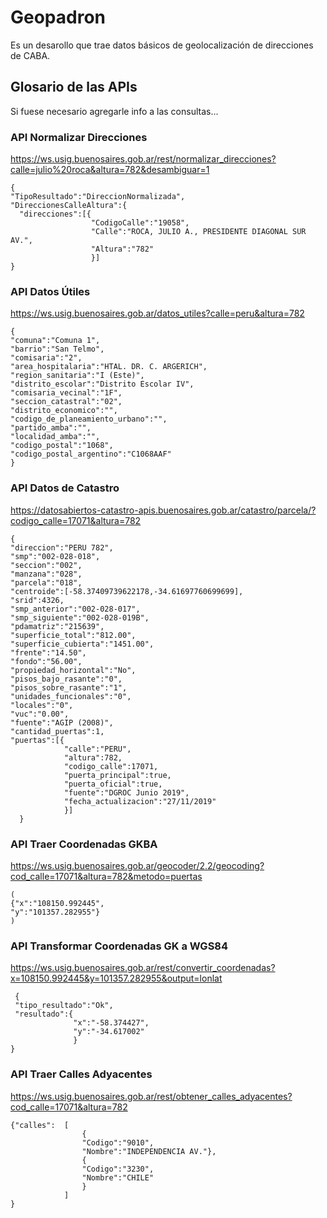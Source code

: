 # Geopadron

Es un desarollo que trae datos básicos de geolocalización de direcciones de CABA.

## Glosario de las APIs

Si fuese necesario agregarle info a las consultas...

### API Normalizar Direcciones
https://ws.usig.buenosaires.gob.ar/rest/normalizar_direcciones?calle=julio%20roca&altura=782&desambiguar=1
    
    {
    "TipoResultado":"DireccionNormalizada",
    "DireccionesCalleAltura":{
      "direcciones":[{
                      "CodigoCalle":"19058",
                      "Calle":"ROCA, JULIO A., PRESIDENTE DIAGONAL SUR AV.",
                      "Altura":"782"
                      }]
    }


### API Datos Útiles
https://ws.usig.buenosaires.gob.ar/datos_utiles?calle=peru&altura=782

    {
    "comuna":"Comuna 1",
    "barrio":"San Telmo",
    "comisaria":"2",
    "area_hospitalaria":"HTAL. DR. C. ARGERICH",
    "region_sanitaria":"I (Este)",
    "distrito_escolar":"Distrito Escolar IV",
    "comisaria_vecinal":"1F",
    "seccion_catastral":"02",
    "distrito_economico":"",
    "codigo_de_planeamiento_urbano":"",
    "partido_amba":"",
    "localidad_amba":"",
    "codigo_postal":"1068",
    "codigo_postal_argentino":"C1068AAF"
    }

### API Datos de Catastro
https://datosabiertos-catastro-apis.buenosaires.gob.ar/catastro/parcela/?codigo_calle=17071&altura=782

    {
    "direccion":"PERU 782",
    "smp":"002-028-018",
    "seccion":"002",
    "manzana":"028",
    "parcela":"018",
    "centroide":[-58.37409739622178,-34.61697760699699],
    "srid":4326,
    "smp_anterior":"002-028-017",
    "smp_siguiente":"002-028-019B",
    "pdamatriz":"215639",
    "superficie_total":"812.00",
    "superficie_cubierta":"1451.00",
    "frente":"14.50",
    "fondo":"56.00",
    "propiedad_horizontal":"No",
    "pisos_bajo_rasante":"0",
    "pisos_sobre_rasante":"1",
    "unidades_funcionales":"0",
    "locales":"0",
    "vuc":"0.00",
    "fuente":"AGIP (2008)",
    "cantidad_puertas":1,
    "puertas":[{
                "calle":"PERU",
                "altura":782,
                "codigo_calle":17071,
                "puerta_principal":true,
                "puerta_oficial":true,
                "fuente":"DGROC Junio 2019",
                "fecha_actualizacion":"27/11/2019"
                }]
      }

### API Traer Coordenadas GKBA
https://ws.usig.buenosaires.gob.ar/geocoder/2.2/geocoding?cod_calle=17071&altura=782&metodo=puertas

    (
    {"x":"108150.992445",
    "y":"101357.282955"}
    )

### API Transformar Coordenadas GK a WGS84
 https://ws.usig.buenosaires.gob.ar/rest/convertir_coordenadas?x=108150.992445&y=101357.282955&output=lonlat

     {
     "tipo_resultado":"Ok",
     "resultado":{
                  "x":"-58.374427",
                  "y":"-34.617002"
                  }
    }

### API Traer Calles Adyacentes
https://ws.usig.buenosaires.gob.ar/rest/obtener_calles_adyacentes?cod_calle=17071&altura=782

    {"calles":  [
                    {
                    "Codigo":"9010",
                    "Nombre":"INDEPENDENCIA AV."},
                    {
                    "Codigo":"3230",
                    "Nombre":"CHILE"
                    }
                ]
    }
